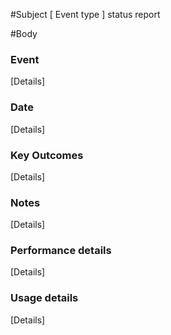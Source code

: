 #Subject
[ Event type ] status report

#Body

### Event

[Details]

### Date

[Details]

### Key Outcomes

[Details]

### Notes

[Details]

### Performance details

[Details]

### Usage details

[Details]
